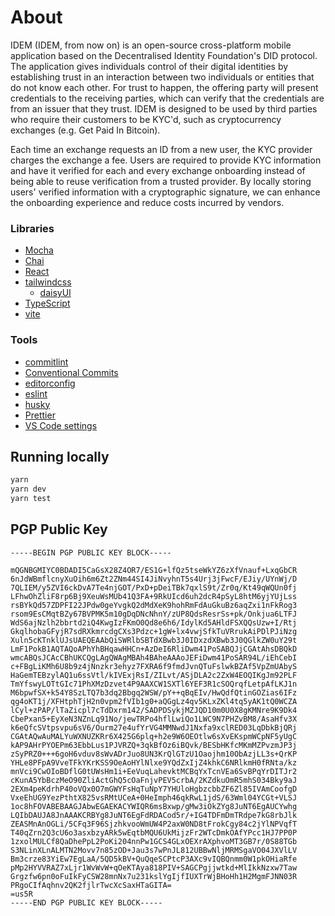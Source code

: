 # About

IDEM (IDEM, from now on) is an open-source cross-platform mobile application based on the Decentralised Identity Foundation's DID protocol. The application gives individuals control of their digital identities by establishing trust in an interaction between two individuals or entities that do not know each other. For trust to happen, the offering party will present credentials to the receiving parties, which can verify that the credentials are from an issuer that they trust. IDEM is designed to be used by third parties who require their customers to be KYC'd, such as cryptocurrency exchanges (e.g. Get Paid In Bitcoin).

Each time an exchange requests an ID from a new user, the KYC provider charges the exchange a fee. Users are required to provide KYC information and have it verified for each and every exchange onboarding instead of being able to reuse verification from a trusted provider. By locally storing users' verified information with a cryptographic signature, we can enhance the onboarding experience and reduce costs incurred by vendors.
### Libraries

- [Mocha](https://mochajs.org/)
- [Chai](https://www.chaijs.com/)
- [React](https://reactjs.org/)
- [tailwindcss](https://tailwindcss.com/)
  - [daisyUI](https://daisyui.com/)
- [TypeScript](https://www.typescriptlang.org/)
- [vite](https://vitejs.dev/)

### Tools

- [commitlint](https://commitlint.js.org)
- [Conventional Commits](https://www.conventionalcommits.org)
- [editorconfig](https://editorconfig.org/)
- [eslint](https://eslint.org/)
- [husky](https://typicode.github.io/husky/#/)
- [Prettier](https://prettier.io/)
- [VS Code settings](https://code.visualstudio.com/)

## Running locally

```bash
yarn
yarn dev
yarn test
```

## PGP Public Key

```
-----BEGIN PGP PUBLIC KEY BLOCK-----

mQGNBGMIYC0BDADI5CaGsX28Z4OR7/ES1G+lfQz5tseWkYZ6zXfVnauf+LxqGbCR
6nJdWBmflcnyXuOih6m6Zt2ZNm44SI4JiNvyhnT5s4Urj3jFwcF/EJiy/UYnWj/D
7QLIEM/y5ZVI6ckDvA7Te4njGOT/PxD+pDeiTBk7qxlS9t/Zr0q/Kt49qWQUn0fj
LFhwOhZliF8rp6Bj9XeuWsMUb41Q3FA+9RkUIcd6uh2dcR4pSyL8htM6yjYUjLss
rsBYkQd57ZDPFI22JPdw0geYvgkQ2dMdXeK9hohRmFdAuGkuBz6aqZxi1nFkRog3
rsom9EsCMqtBZy67BVPMK5m10gDqDNcNhnY/zUP8QdsResrSs+pk/Onkjua6LTFJ
WdS6ajNzlh2bbrtd2iQ4KwgIzFKmO0Qd8e6h6/IdylKd5AHldFSXQQsUzw+I/Rtj
GkqlhobaGFyjR7sdRXkmrcdgCXs3Pdzc+1gW+lx4vwjSfkTuVRrukAiPDlPJiNzg
Xuln5cKTnklUJsUAEQEAAbQiSWRlbSBTdXBwb3J0IDxzdXBwb3J0QGlkZW0uY29t
LmF1PokB1AQTAQoAPhYhBHqawHHCn+AzDeI6RliDwm41PoSABQJjCGAtAhsDBQkD
wmcABQsJCAcCBhUKCQgLAgQWAgMBAh4BAheAAAoJEFiDwm41PoSAR94L/iEhCebI
c+FBgLiKMh6U8b9z4jNnzkr3ehyz7FXRA6f9fmdJvnQTuFslwkBZAf5VpZmUAbyS
HaGemTEBzylAQ1u6ssVtl/kIVExjRsI/ZILvt/ASjDLA2c2ZxW4EOQIKgJm92PLF
TmYfswyLOTtGIc71PhXMzDzvet4P9AAXCW1SXTl6YEF3R1cSOQrqfLetpAfLKJ1n
M6bpwfSX+k54Y8SzLTQ7b3dq2Bbgq2WSW/pY++qBqEIv/HwQdfQtinGOZias6IFz
qg4oKT1j/XFHtphTjH2n0vpm2fVIb1g0+aQGgLz4qv5KLxZKl4tq5yAK1tQ0WCZA
lCyl+zPAP/lTaZicpl7cTdDxrm142/SADPDSykjMZJQD10m0U0X8gKMNre9K9Dk4
CbePxan5+EyXeN3NZnLq91No/jewTRPo4hflLwiQo1LWC9N7PHZvBM8/AsaHfv3X
k6eQfcSVtpsvpu6sV6/Ourm27e4ufYrVG4MMNwdJ1Nxfa9xclRED03LqDbkBjQRj
CGAtAQwAuMALYuWXNUZKRr6X425G6plq+h2e9W6OEOtlw6sXvEKspmWCpNF5yUgC
kAP9AHrPYOEPm63EbbLus1PJVRZQ+3qkBfOz6iBQvk/BESbHKfcMKmMZPvzmJP3j
zSyPRZ0+++6goH6vduv8sWvADrJuo8UN3KrQlGTzU1Oaojhm10ObAzjLL3s+QrKP
YHLe8PFpA9VveTFkYKrKSS9OeAoHYlNlxe9YQdZxIjZ4khkC6NRlkmH0fRNta/kz
mnVci9CwOIoBDflG0tUWsHm1i+EeVuqLahevktMCBqYxTcnVEa6SvBPqYrDITJr2
cKunA5YbBczMeO90ZliActGhQ5cOaFnjvPEV5crbA/2KZdkuOmR5mhS034Bky9aJ
2EXm4peKdrhP40oVQx0O7mGWYFsHqTuNpY7YHUloHgbzcbbZF6Zl85IVAmCoofgD
VxeEhUG9YezPthtX825vsRMtUCeA+0HeImph46qkRwL1jdS/63Wml04YCGt+VLSJ
1oc8hFOVABEBAAGJAbwEGAEKACYWIQR6msBxwp/gMw3iOkZYg8JuNT6EgAUCYwhg
LQIbDAUJA8JnAAAKCRBYg8JuNT6EgFdRDACod5r/+IG4TDFmDmTRdpe7kG8rbJlk
ZEASMnAnOGLi/5CFq3F96SjzhkvooWmUW4P2axW0ND8tFrokCgy84c2jYlNPVqfT
T40qZrn2Q3cU6o3asxbzyARk5wEqtbMQU6UkMijzFr2WTcDmkOAfYPcc1HJ7PP0P
1zxolMULCf8QaDhePpL2PoKi204nnPw1GCS4GLxOEXrAXphvoMT3GB7r/0S88TGb
S3NLinXLnALMTN2Movv7n85zOD+Jau3s7wPnJL812UBBwNljMRMSgaVO04JXVlLV
Bm3crze83YiEw7EgLaA/5QD5kBV+QuQqeSCPtcP3AXc9vIQBQnmm0W1pkOHiaRfe
pMp2HYVVRAZ7xLjr1WvWvW+qOeKTAya818PIV+SAGCPgjjwtkd+MlIkkNzxw7Taw
Grgzfw6pn0oFuIkFyCSW28mnNx7u231kslYgIjfIUXTrWjBHoHh1H2MgmFJNN03R
PRgoCIfAqhnv2QK2fjlrTwcXcSaxHTaGITA=
=us5R
-----END PGP PUBLIC KEY BLOCK-----
```
